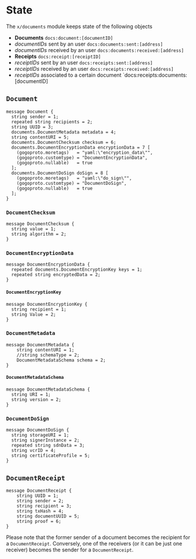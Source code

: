 <!--
order: 1
-->

# State

The `x/documents` module keeps state of the following objects

- **Documents** `docs:document:[documentID]`
- _documentIDs_ sent by an user `docs:documents:sent:[address]`
- _documentIDs_ received by an user `docs:documents:received:[address]`
- **Receipts** `docs:receipt:[receiptID]`
- _receiptIDs_ sent by an user `docs:receipts:sent:[address]`
- _receiptIDs_ received by an user `docs:receipts:received:[address]`
- _receiptIDs_ associated to a certain document `docs:receipts:documents:[documentID]


## `Document`

```
message Document {
  string sender = 1; 
  repeated string recipients = 2; 
  string UUID = 3; 
  documents.DocumentMetadata metadata = 4; 
  string contentURI = 5; 
  documents.DocumentChecksum checksum = 6; 
  documents.DocumentEncryptionData encryptionData = 7 [
    (gogoproto.moretags)   = "yaml:\"encryption_data\"",
    (gogoproto.customtype) = "DocumentEncryptionData",
    (gogoproto.nullable)   = true
  ]; 
  documents.DocumentDoSign doSign = 8 [
    (gogoproto.moretags)   = "yaml:\"do_sign\"",
    (gogoproto.customtype) = "DocumentDoSign",
    (gogoproto.nullable)   = true
  ];
}
```

### `DocumentChecksum`

```
message DocumentChecksum {
  string value = 1;
  string algorithm = 2;
}
```

### `DocumentEncryptionData`

```
message DocumentEncryptionData {
  repeated documents.DocumentEncryptionKey keys = 1;
  repeated string encryptedData = 2;
}
```

#### `DocumentEncryptionKey`

```
message DocumentEncryptionKey {
  string recipient = 1;
  string Value = 2;
}
```

### `DocumentMetadata`

```
message DocumentMetadata {
	string contentURI = 1;
	//string schemaType = 2;
	DocumentMetadataSchema schema = 2;
}
```

#### `DocumentMetadataSchema`
```
message DocumentMetadataSchema {
  string URI = 1;
  string version = 2;
}
```

### `DocumentDoSign`

```
message DocumentDoSign {
  string storageURI = 1;
  string signerInstance = 2;
  repeated string sdnData = 3; 
  string vcrID = 4;
  string certificateProfile = 5;
}
```

## `DocumentReceipt`

```
message DocumentReceipt {
    string UUID = 1; 
    string sender = 2; 
    string recipient = 3; 
    string txHash = 4; 
    string documentUUID = 5;
    string proof = 6;
}
```

Please note that the former sender of a document becomes the recipient for a `DocumentReceipt`.
Conversely, one of the receivers (or it can be just one receiver) becomes the sender for a `DocumentReceipt`.